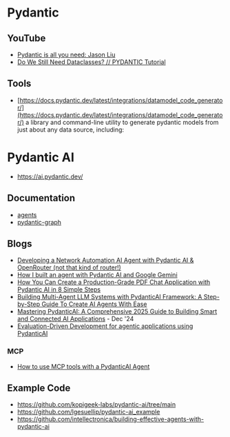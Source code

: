 # Pydantic
## YouTube
- [Pydantic is all you need: Jason Liu](https://www.youtube.com/watch?v=yj-wSRJwrrc)
- [Do We Still Need Dataclasses? // PYDANTIC Tutorial](https://www.youtube.com/watch?v=Vj-iU-8_xLs)


## Tools
- [https://docs.pydantic.dev/latest/integrations/datamodel_code_generator/](https://docs.pydantic.dev/latest/integrations/datamodel_code_generator/) a library and command-line utility to generate pydantic models from just about any data source, including:

# Pydantic AI
- https://ai.pydantic.dev/
## Documentation
- [agents](https://ai.pydantic.dev/agents/)
- [pydantic-graph](https://ai.pydantic.dev/graph/)

## Blogs
- [Developing a Network Automation AI Agent with Pydantic AI & OpenRouter (not that kind of router!)](https://medium.com/@hugotinoco/developing-a-network-automation-ai-agent-with-pydantic-ai-openrouter-e67d3ecc8570)
- [How I built an agent with Pydantic AI and Google Gemini](https://medium.com/google-cloud/how-i-built-an-agent-with-pydantic-ai-and-google-gemini-4887e5dd041d)
- [How You Can Create a Production-Grade PDF Chat Application with Pydantic AI in 8 Simple Steps](https://medium.com/nextbid/how-you-can-create-a-production-grade-pdf-chat-application-with-pydantic-ai-in-8-simple-steps-53b127ca708e)
- [Building Multi-Agent LLM Systems with PydanticAI Framework: A Step-by-Step Guide To Create AI Agents With Ease](https://medium.com/@sridevi.gogusetty/building-multi-agent-llm-systems-with-pydanticai-framework-a-step-by-step-guide-to-create-ai-39de7d9bb98f)
- [Mastering PydanticAI: A Comprehensive 2025 Guide to Building Smart and Connected AI Applications](https://pub.aimind.so/mastering-pydanticai-a-comprehensive-2025-guide-to-building-smart-and-connected-ai-applications-3d0ce37a3253) - Dec '24
- [Evaluation-Driven Development for agentic applications using PydanticAI](https://towardsdatascience.com/evaluation-driven-development-for-agentic-applications-using-pydanticai-d9293ac81d91)

### MCP

- [How to use MCP tools with a PydanticAI Agent](https://medium.com/@finndersen/how-to-use-mcp-tools-with-a-pydanticai-agent-0d3a09c93a51)


## Example Code
- https://github.com/kopigeek-labs/pydantic-ai/tree/main
- https://github.com/lgesuellip/pydantic-ai_example
- https://github.com/intellectronica/building-effective-agents-with-pydantic-ai

